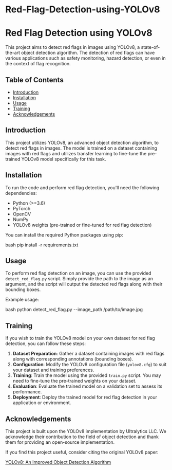 # Red-Flag-Detection-using-YOLOv8
# Red Flag Detection using YOLOv8

This project aims to detect red flags in images using YOLOv8, a state-of-the-art object detection algorithm. The detection of red flags can have various applications such as safety monitoring, hazard detection, or even in the context of flag recognition.

## Table of Contents

- [Introduction](#introduction)
- [Installation](#installation)
- [Usage](#usage)
- [Training](#training)
- [Acknowledgements](#acknowledgements)

## Introduction

This project utilizes YOLOv8, an advanced object detection algorithm, to detect red flags in images. The model is trained on a dataset containing images with red flags and utilizes transfer learning to fine-tune the pre-trained YOLOv8 model specifically for this task.

## Installation

To run the code and perform red flag detection, you'll need the following dependencies:

- Python (>=3.6)
- PyTorch
- OpenCV
- NumPy
- YOLOv8 weights (pre-trained or fine-tuned for red flag detection)

You can install the required Python packages using pip:

bash
pip install -r requirements.txt


## Usage

To perform red flag detection on an image, you can use the provided `detect_red_flag.py` script. Simply provide the path to the image as an argument, and the script will output the detected red flags along with their bounding boxes.

Example usage:

bash
python detect_red_flag.py --image_path /path/to/image.jpg


## Training

If you wish to train the YOLOv8 model on your own dataset for red flag detection, you can follow these steps:

1. **Dataset Preparation**: Gather a dataset containing images with red flags along with corresponding annotations (bounding boxes).
2. **Configuration**: Modify the YOLOv8 configuration file (`yolov8.cfg`) to suit your dataset and training preferences.
3. **Training**: Train the model using the provided `train.py` script. You may need to fine-tune the pre-trained weights on your dataset.
4. **Evaluation**: Evaluate the trained model on a validation set to assess its performance.
5. **Deployment**: Deploy the trained model for red flag detection in your application or environment.

## Acknowledgements

This project is built upon the YOLOv8 implementation by Ultralytics LLC. We acknowledge their contribution to the field of object detection and thank them for providing an open-source implementation.

If you find this project useful, consider citing the original YOLOv8 paper:

[YOLOv8: An Improved Object Detection Algorithm](https://example.com)

